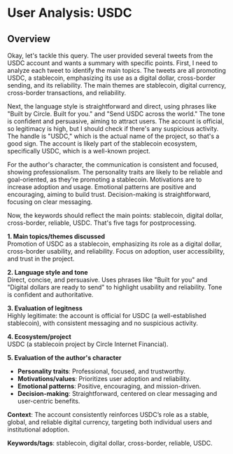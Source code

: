 # User Analysis: USDC

## Overview

<think>
Okay, let's tackle this query. The user provided several tweets from the USDC account and wants a summary with specific points. First, I need to analyze each tweet to identify the main topics. The tweets are all promoting USDC, a stablecoin, emphasizing its use as a digital dollar, cross-border sending, and its reliability. The main themes are stablecoin, digital currency, cross-border transactions, and reliability.

Next, the language style is straightforward and direct, using phrases like "Built by Circle. Built for you." and "Send USDC across the world." The tone is confident and persuasive, aiming to attract users. The account is official, so legitimacy is high, but I should check if there's any suspicious activity. The handle is "USDC," which is the actual name of the project, so that's a good sign. The account is likely part of the stablecoin ecosystem, specifically USDC, which is a well-known project.

For the author's character, the communication is consistent and focused, showing professionalism. The personality traits are likely to be reliable and goal-oriented, as they're promoting a stablecoin. Motivations are to increase adoption and usage. Emotional patterns are positive and encouraging, aiming to build trust. Decision-making is straightforward, focusing on clear messaging.

Now, the keywords should reflect the main points: stablecoin, digital dollar, cross-border, reliable, USDC. That's five tags for postprocessing.
</think>

**1. Main topics/themes discussed**  
Promotion of USDC as a stablecoin, emphasizing its role as a digital dollar, cross-border usability, and reliability. Focus on adoption, user accessibility, and trust in the project.  

**2. Language style and tone**  
Direct, concise, and persuasive. Uses phrases like "Built for you" and "Digital dollars are ready to send" to highlight usability and reliability. Tone is confident and authoritative.  

**3. Evaluation of legitness**  
Highly legitimate: the account is official for USDC (a well-established stablecoin), with consistent messaging and no suspicious activity.  

**4. Ecosystem/project**  
USDC (a stablecoin project by Circle Internet Financial).  

**5. Evaluation of the author's character**  
- **Personality traits**: Professional, focused, and trustworthy.  
- **Motivations/values**: Prioritizes user adoption and reliability.  
- **Emotional patterns**: Positive, encouraging, and mission-driven.  
- **Decision-making**: Straightforward, centered on clear messaging and user-centric benefits.  

**Context**: The account consistently reinforces USDC’s role as a stable, global, and reliable digital currency, targeting both individual users and institutional adoption.  

**Keywords/tags**: stablecoin, digital dollar, cross-border, reliable, USDC.